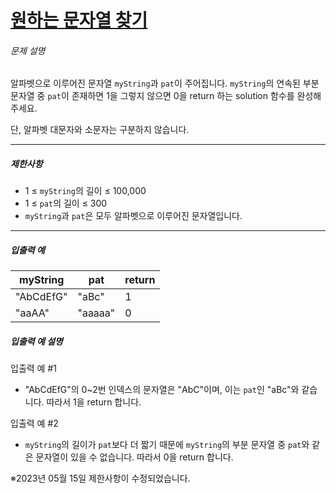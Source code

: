 # [원하는 문자열 찾기](https://school.programmers.co.kr/learn/courses/30/lessons/181878)


###### 문제 설명


알파벳으로 이루어진 문자열 `myString`과 `pat`이 주어집니다. `myString`의 연속된 부분 문자열 중 `pat`이 존재하면 1을 그렇지 않으면 0을 return 하는 solution 함수를 완성해 주세요.


단, 알파벳 대문자와 소문자는 구분하지 않습니다.




---


##### 제한사항


* 1 ≤ `myString`의 길이 ≤ 100,000
* 1 ≤ `pat`의 길이 ≤ 300
* `myString`과 `pat`은 모두 알파벳으로 이루어진 문자열입니다.




---


##### 입출력 예




| myString | pat | return |
| --- | --- | --- |
| "AbCdEfG" | "aBc" | 1 |
| "aaAA" | "aaaaa" | 0 |


##### 입출력 예 설명


입출력 예 \#1


* "AbCdEfG"의 0\~2번 인덱스의 문자열은 "AbC"이며, 이는 `pat`인 "aBc"와 같습니다. 따라서 1을 return 합니다.


입출력 예 \#2


* `myString`의 길이가 `pat`보다 더 짧기 때문에 `myString`의 부분 문자열 중 `pat`와 같은 문자열이 있을 수 없습니다. 따라서 0을 return 합니다.


※2023년 05월 15일 제한사항이 수정되었습니다.



